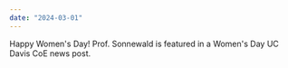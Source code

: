 ```yaml
---
date: "2024-03-01"
---
```

Happy Women's Day! Prof. Sonnewald is featured in a Women's Day UC Davis CoE news post. 
